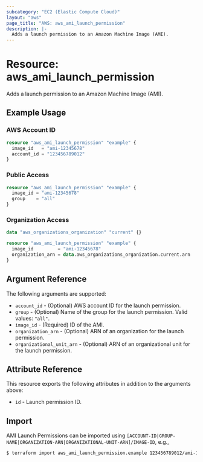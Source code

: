 ```yaml
---
subcategory: "EC2 (Elastic Compute Cloud)"
layout: "aws"
page_title: "AWS: aws_ami_launch_permission"
description: |-
  Adds a launch permission to an Amazon Machine Image (AMI).
---
```


# Resource: aws_ami_launch_permission

Adds a launch permission to an Amazon Machine Image (AMI).

## Example Usage

### AWS Account ID

```terraform
resource "aws_ami_launch_permission" "example" {
  image_id   = "ami-12345678"
  account_id = "123456789012"
}
```

### Public Access

```terraform
resource "aws_ami_launch_permission" "example" {
  image_id = "ami-12345678"
  group    = "all"
}
```

### Organization Access

```terraform
data "aws_organizations_organization" "current" {}

resource "aws_ami_launch_permission" "example" {
  image_id         = "ami-12345678"
  organization_arn = data.aws_organizations_organization.current.arn
}
```

## Argument Reference

The following arguments are supported:

* `account_id` - (Optional) AWS account ID for the launch permission.
* `group` - (Optional) Name of the group for the launch permission. Valid values: `"all"`.
* `image_id` - (Required) ID of the AMI.
* `organization_arn` - (Optional) ARN of an organization for the launch permission.
* `organizational_unit_arn` - (Optional) ARN of an organizational unit for the launch permission.

## Attribute Reference

This resource exports the following attributes in addition to the arguments above:

* `id` - Launch permission ID.

## Import

AMI Launch Permissions can be imported using `[ACCOUNT-ID|GROUP-NAME|ORGANIZATION-ARN|ORGANIZATIONAL-UNIT-ARN]/IMAGE-ID`, e.g.,

```sh
$ terraform import aws_ami_launch_permission.example 123456789012/ami-12345678
```
